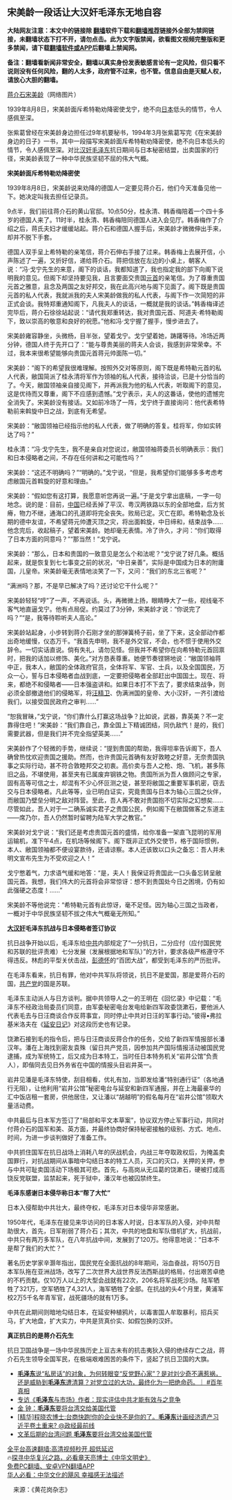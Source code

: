  <!-- 面包屑导航 --> <h2>宋美龄一段话让大汉奸毛泽东无地自容</h2> <p class="notice"><b>大陆网友注意：本文中的链接除 <a href="https://github.com/bannedbook/fanqiang" >翻墙</a>软件下载和<a href="https://github.com/killgcd/justmysocks/blob/master/README.md">翻墙推荐</a>链接外全部为禁网链接，未翻墙状态下打不开，请勿点击。此为文字版禁闻，欲看图文视频完整版和更多禁闻，请下载<a href="https://github.com/bannedbook/fanqiang">翻墙软件或APP</a>后翻墙上禁闻网。</p><p>备注：翻墙看新闻非常安全，翻墙以真实身份发表敏感言论有一定风险，但只看不说则没有任何风险，翻的人太多，政府管不过来，也不管。信息自由是天赋人权，请放心大胆的翻墙。</b></p>  <div class="entry"> <p id="conimg"><a href="https://www.bannedbook.org/bnews/tag/%e8%92%8b%e4%bb%8b%e7%9f%b3/" class="st_tag internal_tag" rel="tag" title="标签 蒋介石 下的日志">蒋介石</a><a href="https://www.bannedbook.org/bnews/tag/%e5%ae%8b%e7%be%8e%e9%be%84/" class="st_tag internal_tag" rel="tag" title="标签 宋美龄 下的日志">宋美龄</a>（网络图片）</p> <p>1939年8月8日，宋美龄面斥希特勒劝降密使戈宁，绝不向<a href="https://www.bannedbook.org/bnews/tag/%e6%97%a5%e6%9c%ac/" class="st_tag internal_tag" rel="tag" title="标签 日本 下的日志">日本</a>低头的情节，令人感佩至深。</p> <p>张紫葛曾经在宋美龄身边担任过9年机要秘书，1994年3月张紫葛写完《在宋美龄身边的日子》一书，其中一段描写宋美龄面斥希特勒劝降密使，绝不向日本低头的情节，令人感佩至深。对比<a href="https://www.bannedbook.org/bnews/tag/%E6%B1%89%E5%A5%B8/" class="st_tag internal_tag" rel="tag" title="标签 汉奸 下的日志">汉奸</a><a href="https://www.bannedbook.org/bnews/tag/%e6%af%9b%e6%b3%bd%e4%b8%9c/" class="st_tag internal_tag" rel="tag" title="标签 毛泽东 下的日志">毛泽东</a>抗日期间与日本秘密结盟，出卖国家的行径，宋美龄表现了一种中华民族坚韧不屈的伟大气概。</p> <p><strong>宋美龄面斥希特勒劝降密使</strong></p> <p>1939年8月8日，宋美龄说来劝降的德国人一定要见蒋介石，他们今天准备见他一下。她决定叫我去担任记录员。</p> <p>9点半，我们前往蒋介石的黄山官邸。10点50分，桂永清、韩香梅陪着一个四十多岁的德国人来了。11时半，桂永清、韩香梅陪同德国人进入会见厅。韩香梅作了介绍之后，蒋氏夫妇才缓缓站起。蒋介石和德国人握手后，宋美龄才微微伸出手来，却并不脱下手套。</p> <p>德国人双手呈上希特勒的亲笔信，蒋介石伸右手接了过来。韩香梅上去展开信，小声陈述了一遍，又折好信，递给蒋介石。蒋把信放在左边的小桌上，朝客人说：“冯·戈宁先生的来意，阁下的谈话，我都知道了，我也指定我的部下向阁下说明我的意见。但阁下却坚持要见我，且言要面交贵国<a href="https://www.bannedbook.org/bnews/tag/%E5%85%83%E9%A6%96/" class="st_tag internal_tag" rel="tag" title="标签 元首 下的日志">元首</a>的亲笔信。为了尊重贵国元首之雅意，且念及两国之友好邦交，我在此高兴地与阁下见面了。阁下既是贵国元首的私人代表，我就派我的夫人宋美龄做我的私人代表，与阁下作一次简短的非正式会谈。我特郑重通知阁下，凡我夫人的谈话，一概就是我的谈话。”韩香梅译述完毕后，蒋介石徐徐站起说：“请代我郑重转达，我对贵国元首、阿道夫·希特勒阁下，致以崇高的敬意和良好的祝愿。”他和冯·戈宁握了握手，慢步进去了。</p> <p>宋美龄雍容静坐，头微杨，目半张，望着戈宁。戈宁望着她，踌躇等待。冷场近两分钟，德国人终于先开口了：“能与尊贵美丽的蒋夫人会谈，我感到非常荣幸。不过，我本来很希望能够向贵国元首蒋元帅面陈一切。”</p> <p>宋美龄：“阁下的希望我很难理解。按照外交对等原则，阁下既是希特勒元首的私人代表，敝国简派了桂永清将军作为领袖的私人代表，接待洽谈，已是十分恰当的了。今天，敝国领袖亲自接见阁下，并再派我为他的私人代表，听取阁下的意见，这是优待而又尊重，阁下不应感到遗憾。”戈宁表示，夫人的这番话，使他的遗憾完全消失了。宋美龄没有接话。又如前冷场了一阵，戈宁终于直接询问：他代表希特勒前来斡旋中日之战，到底有无希望。</p>  <p>宋美龄：“敝国领袖已经指示他的私人代表，做了明确的答复。桂将军，你如实转达了吗？”</p> <p>桂永清：“冯·戈宁先生，我不是亲自对您说过，敝国领袖蒋委员长明确表示：我们和日本侵略者之间，不存在任何讲和之可能性吗？”</p> <p>宋美龄：“这还不明确吗？”“明确的。”戈宁说，“但是，我希望你们能够多多考虑考虑敝国元首斡旋的好意和理由。”</p> <p>宋美龄：“假如您有这打算，我愿意听您再说一遍。”于是戈宁拿出底稿，一字一句地念。说的是：目前，<span class='wp_keywordlink_affiliate'><a href="https://www.bannedbook.org/" title="中国" target="_blank">中国</a></span>已经丢掉了平汉、粤汉两铁路以东的全部地盘，后方贫瘠，物力不继，通海口的孔道即将完全丧失。败局已定。灭亡在即。希特勒念及长期的德中友谊，不希望蒋元帅遭灭顶之灾，将出面斡旋，中日缔和，结束战争……他念完后，收起稿子，望着宋美龄。她却毫无表情。冷了许久，才问：“你们取得了日本方面的同意吗？”“那当然！”戈宁说。</p> <p>宋美龄：“那么，日本和贵国的一致意见是怎么个和法呢？”戈宁说了好几条。概括起来，就是恢复到七七事变之前的状况，“中日亲善”，实际是中国成为日本的附庸国，儿皇帝。宋美龄毫无表情地淡笑了一下，又问：“我们的东北三省呢？”</p> <p>“满洲吗？那，不是早已解决了吗？还讨论它干什么呢？”</p> <p>宋美龄轻轻“哼”了一声，不再说话。头，再微微上扬，眼睛睁大了一些，视线毫不客气地直逼戈宁。他有点局促。约莫过了3分钟，宋美龄才说：“你说完了吗？”“是，我等待聆听夫人高论。”</p> <p>宋美龄站起身，小步转到蒋介石刚才坐的那弹簧椅子前，坐了下来，这全部动作都出奇地缓慢，仪态万千。“我首先申明，我不是外交官，不会，也不惯于使用外交辞令。一切实话直说。倘有失礼，请勿见怪。但我并不希望你在向希特勒元首回禀时，把我的话加以修饰、美化。”对方恳表尊重。她便节奏铿锵地说：“敝国领袖蒋中正，我本人，敝国的全体政府官员，全体将军、军官、士兵，以及全国国民，万众一心，誓与日本侵略者血战到底，一定要把侵略者全部赶出中国国土。现在、将来，都绝不和侵略者——日本强盗讲和。如果日本打不下去了，要求结束战争，则必须全部撤退他们的侵略军，将<span class='wp_keywordlink'><a href="https://www.bannedbook.org/forum2/topic1193.html" title="汪精衛： 汪精衛全集  （民國十八年版）" target="_blank">汪精卫</a></span>、伪满洲国的皇帝、大小汉奸，一齐引渡给我们，以接受国民政府之审判……”</p> <p>“恕我冒昧，”戈宁说，“你们靠什么打赢这场战争？比如说，武器，靠英美？不一定靠得住吧！”宋美龄：“我们靠自己，靠全国上下精诚团结，同仇敌忾！是的，我们需要武器，但是我们并不完全指望英美……”</p>  <p>宋美龄作了个轻微的手势，继续说：“提到贵国的帮助，我得坦率告诉阁下，吾人确曾热忱欢迎贵国之援助。然而，也许贵国元首确有友好敦睦之好意，无奈贵国执事之实际行动，甚不符合敦睦邦交之初衷。高价卖与吾人之枪、炮、飞机，甚多陈旧之品，不堪使用，甚至夹有已属废弃钢铁之物。贵国所派为吾人做顾问之专家，固有高等可信之士，却混有不少心怀叵测之徒，甚至将敝国之重要军事机密，窃去交与日本侵略者。凡此等等，业已明白证实，究竟贵国与日本为轴心三国之伙伴，而敝国乃壁垒分明之敌对阵营。至此，吾人再不敢对贵国抱不切实际之幻想矣……尽管如此，吾人对于一二确系诚实君子之贵国公民，例如阁下在敝国做客之东道主——席乃尔，吾人仍然暂时留聘为陆军大学之教官。”</p> <p>宋美龄对戈宁说：“我们还是考虑贵国元首的盛情，给你准备一架直飞昆明的军用运输机，准下午4点，在机场等候阁下。阁下既非正式外交使节，格于国际惯例，本人、敝国领袖都不便设宴款待，还请谅察。本人还该致以口头之备忘：吾人并未明文宣布先生为不受欢迎之人！”</p> <p>戈宁憋着气，力求语气缓和地答：“是，夫人！我保证将贵国此一口头备忘转呈敝国元首。我想，我们伟大的元首将会非常惊讶：想不到贵国处今日之困境，仍有如此强硬之态度！……”</p> <p>宋美龄不等他说完：“希特勒元首有此惊讶，毫不足怪。因为轴心三国之当政者，一概对于中华民族坚韧不拔之伟大气概毫无所知。”</p> <p><strong><a href="https://www.bannedbook.org/bnews/tag/%E5%A4%A7%E6%B1%89%E5%A5%B8/" class="st_tag internal_tag" rel="tag" title="标签 大汉奸 下的日志">大汉奸</a>毛泽东抗战与日本侵略者签订协议</strong></p> <p>抗日战争开始以后，毛泽东给<a href="https://www.bannedbook.org/bnews/tag/%e4%b8%ad%e5%85%b1/" class="st_tag internal_tag" rel="tag" title="标签 中共 下的日志">中共</a>内部规定了“一分抗日，二分应付（应付国民党和苏联的批评责难）七分发展（发展根据地和军队）”的方针，要求各级严格遵守不得违反。林彪的平型关伏击战，<span class='wp_keywordlink'><a href="https://www.bannedbook.org/forum2/topic960.html" title="彭德怀自述" target="_blank">彭德怀</a></span>的“百团大战”，都受到毛泽东的严历批评。</p> <p>在毛泽东看来，抗日有罪，他对中共军队将领说，抗日不是爱国，那是爱蒋介石的国，<a href="https://www.bannedbook.org/bnews/tag/%e5%85%b1%e4%ba%a7%e5%85%9a/" class="st_tag internal_tag" rel="tag" title="标签 共产党 下的日志">共产党</a>的国是苏联。</p> <p>毛泽东主动派人与日方谈判。据中共领导人之一的王明在《回忆录》中记载：“毛泽东不经政治局委员们同意，由军委秘密电台发电给新四军政委饶漱石，要他派人代表毛去与日汪商谈合作反蒋事宜，同时停止中共对日汪的军事行动。”彼得•弗拉基米洛夫在《<span class='wp_keywordlink'><a href="https://www.bannedbook.org/forum2/topic111.html" title="延安日记" target="_blank">延安日记</a></span>》对这段历史也有记录。</p> <p>饶漱石接到毛的指令后，把与日汪商谈反蒋合作的任务，交给了新四军情报部长潘汉年。潘在上海找到密友袁殊（留日共产党员，因参加共产国际情报活动被国民党逮捕，成为军统特工，后又成为日本特工，当时任日本特务机关“岩井公馆”负责人），即偕同去见日外务省在中国的情报头目岩井英一。</p>  <p>岩井见潘是毛泽东特使，刮目相看，优礼有加，当即发给潘“特别通行证”（各地通行无阻），让他利用“岩井公馆”秘密电台与延安和新四军通报，并在上海最豪华的汇中饭店租一套房，供他居住，又让潘以“胡越明”的假名每月在“岩井公馆”领取大量活动费。</p> <p>中共最后与日本军方签订了“局部和平文本草案”，协议双方停止军事行动，共同对付蒋介石的国军和美、英方面，并最终协商好保持秘密接触的级别、方式、地点、时间，为进一步谈判做好了准备工作。</p> <p>中共抓住国军在抗日战场上消耗八年的厌战机会，内战三年夺取政权后，为掩盖卖国罪行，对抗战期间从事暗中勾结日本的特工人员，灭口的灭口，关押的关押，参与中共可耻卖国活动下场极其可悲。首先，与高岗从无瓜葛的饶漱石，硬被打成高饶反党联盟，监禁起来，死于狱中，潘汉年也被囚禁终生。</p> <p><strong>毛泽东感谢日本侵华称日本“帮了大忙”</strong></p> <p>日本入侵帮助中共壮大，最终夺权，毛泽东对日本侵华非常感谢。</p> <p>1950年代，毛泽东在接见来华访问的日本客人时说，日本军队的入侵，对中共帮助很大，首先，日军削弱了蒋介石；其次，中共的地盘和军队借机扩大，抗战前，中共只有两万多军队，在八年抗战中间，发展到了120万。他得意地说：“日本不是帮了我们的大忙？”</p> <p>著名历史学家辛灏年指出，国民党在全面抗战的8年期间，浴血奋战，将150万日本军队拖在亚洲战场，改写了二次世界大战世界反法西斯战的格局，付出艰苦卓绝的不朽贡献。仅10万人以上的大型会战就有22次，206名将军战死沙场。陆军牺牲了321万，空军牺牲了4,321人，海军牺牲了全部。在抗战的头4个月里，黄浦军校2万5千名年青军官，战死疆场的就有1万多。</p> <p>中共在此期间则暗地勾结日本，在延安种植鸦片，以毒害国人牟取暴利，招兵买马，扩大地盘，扩大实力，中共是货真价实、如假包换的汉奸。</p> <p><strong>真正抗日的是蒋介石先生</strong></p>  <p>抗日卫国战争是一场中华民族历史上亘古未有的抗击夷狄入侵的绝续存亡之战，蒋介石先生领导全国军民，在极端艰难困苦的条件下，竖起了抗日卫国的大旗。</p> <!--<div id="taboola-mid-1"></div>--><ul class='op-related-articles' title='相关阅读'> <li><a href='https://www.bannedbook.org/bnews/sohnews/20221125/1816007.html' target='_blank'><b>毛泽东</b>说“私房话”的对象，为何转眼变“反党野心家”？是对刘少奇不满惹祸，还是威胁到<b>毛泽东</b>遭清算？对党立过的大功，最终化为一把绝命药。｜ #百年真相</a></li> <li><a href='https://www.bannedbook.org/bnews/headline/20221124/1815644.html' target='_blank'>专访《<b>毛泽东</b>与市场》作者：现实评估中共才能有效与之竞争</a></li> <li><a href='https://www.bannedbook.org/bnews/comments/20221122/1814542.html' target='_blank'>金 钟：<b>毛泽东</b>要将台湾交给美国代管</a></li> <li><a href='https://www.bannedbook.org/bnews/sohnews/20221121/1814118.html' target='_blank'>[精华]程晓农博士:台商快跑!你的企业快不是你的了。<b>毛泽东</b>计画经济遗产习近平卷土重来? @政经最前线</a></li> <li><a href='https://www.bannedbook.org/bnews/lifebaike/20221119/1813452.html' target='_blank'>文革后期的台湾问题 <b>毛泽东</b>要将台湾交给美国代管</a></li> </ul> <p class="texttj"> <a href="https://github.com/bannedbook/fanqiang/wiki/V2ray%E6%9C%BA%E5%9C%BA" target="_blank">全平台高速翻墙:高清视频秒开,超低延迟</a><br/> 🔥<a href="https://www.bannedbook.org/bnews/comments/20220808/1768773.html" target="_blank">探寻中华复兴之路，必看章天亮博士《中华文明史》</a><br/> <a href="https://github.com/bannedbook/fanqiang/wiki/%E7%A6%81%E9%97%BB%E7%BD%91%E5%AE%89%E5%8D%93%E7%BF%BB%E5%A2%99%E6%96%B0%E9%97%BBAPP" target="_blank">免费PC翻墙、安卓VPN翻墙APP</a><br/> <a href="https://www.bannedbook.org/bnews/comments/20220220/1694796.html" target="_blank">华人必看：中华文化的飓风 幸福感无法描述</a><br/> </p><p class="src-info">　来源：《黄花岗杂志》 </p><a name='sharetosocial'></a> <div style="margin-bottom:5px;padding-bottom:5px;clear:both"> <div id="archive-pix-1" class="banner-ads"> <!-- AuctionX Display platform tag START --> <div id="27602x728x90x621x_ADSLOT1" clicktrack="%%CLICK_URL_ESC%%"></div>  <!-- AuctionX Display platform tag END --> </div> <div id="archive-pix-2" class="banner-ads"> <!-- AuctionX Display platform tag START --> <div id="27556x300x250x621x_ADSLOT1" clicktrack="%%CLICK_URL_ESC%%" style="margin:0 auto;text-align:center"></div>  <!-- AuctionX Display platform tag END --> </div> </div>  <div id="archive-pix-1" class="banner-ads"> <!-- AuctionX Display platform tag START --> <div id="27603x728x90x621x_ADSLOT1" clicktrack="%%CLICK_URL_ESC%%"></div>  <!-- AuctionX Display platform tag END --> </div> </div><!--END ENTRY--> 